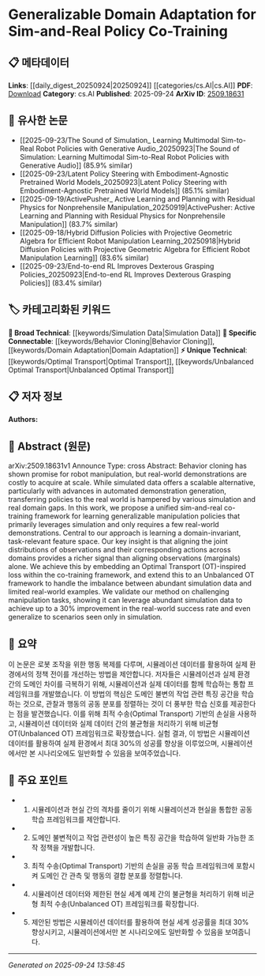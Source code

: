 <!-- KEYWORD_LINKING_METADATA:
{
  "processed_timestamp": "2025-09-24T13:58:45.090956",
  "vocabulary_version": "1.0",
  "selected_keywords": [
    "Behavior Cloning",
    "Domain Adaptation",
    "Optimal Transport",
    "Simulation Data",
    "Unbalanced Optimal Transport"
  ],
  "rejected_keywords": [],
  "similarity_scores": {
    "Behavior Cloning": 0.75,
    "Domain Adaptation": 0.79,
    "Optimal Transport": 0.78,
    "Simulation Data": 0.72,
    "Unbalanced Optimal Transport": 0.77
  },
  "extraction_method": "AI_prompt_based",
  "budget_applied": true,
  "candidates_json": {
    "candidates": [
      {
        "surface": "Behavior Cloning",
        "canonical": "Behavior Cloning",
        "aliases": [
          "BC"
        ],
        "category": "specific_connectable",
        "rationale": "Behavior Cloning is a key technique in robot manipulation, linking it to machine learning and robotics.",
        "novelty_score": 0.55,
        "connectivity_score": 0.78,
        "specificity_score": 0.72,
        "link_intent_score": 0.75
      },
      {
        "surface": "Domain Adaptation",
        "canonical": "Domain Adaptation",
        "aliases": [
          "DA"
        ],
        "category": "specific_connectable",
        "rationale": "Domain Adaptation is crucial for transferring policies from simulation to real-world applications.",
        "novelty_score": 0.58,
        "connectivity_score": 0.83,
        "specificity_score": 0.76,
        "link_intent_score": 0.79
      },
      {
        "surface": "Optimal Transport",
        "canonical": "Optimal Transport",
        "aliases": [
          "OT"
        ],
        "category": "unique_technical",
        "rationale": "Optimal Transport is a mathematical concept applied here to align distributions, enhancing policy transfer.",
        "novelty_score": 0.65,
        "connectivity_score": 0.7,
        "specificity_score": 0.8,
        "link_intent_score": 0.78
      },
      {
        "surface": "Simulation Data",
        "canonical": "Simulation Data",
        "aliases": [
          "Sim Data"
        ],
        "category": "broad_technical",
        "rationale": "Simulation Data is fundamental for training policies before real-world application.",
        "novelty_score": 0.4,
        "connectivity_score": 0.85,
        "specificity_score": 0.6,
        "link_intent_score": 0.72
      },
      {
        "surface": "Unbalanced Optimal Transport",
        "canonical": "Unbalanced Optimal Transport",
        "aliases": [
          "Unbalanced OT"
        ],
        "category": "unique_technical",
        "rationale": "Unbalanced Optimal Transport addresses data imbalance, a novel approach in this context.",
        "novelty_score": 0.68,
        "connectivity_score": 0.65,
        "specificity_score": 0.82,
        "link_intent_score": 0.77
      }
    ],
    "ban_list_suggestions": [
      "method",
      "performance",
      "experiment"
    ]
  },
  "decisions": [
    {
      "candidate_surface": "Behavior Cloning",
      "resolved_canonical": "Behavior Cloning",
      "decision": "linked",
      "scores": {
        "novelty": 0.55,
        "connectivity": 0.78,
        "specificity": 0.72,
        "link_intent": 0.75
      }
    },
    {
      "candidate_surface": "Domain Adaptation",
      "resolved_canonical": "Domain Adaptation",
      "decision": "linked",
      "scores": {
        "novelty": 0.58,
        "connectivity": 0.83,
        "specificity": 0.76,
        "link_intent": 0.79
      }
    },
    {
      "candidate_surface": "Optimal Transport",
      "resolved_canonical": "Optimal Transport",
      "decision": "linked",
      "scores": {
        "novelty": 0.65,
        "connectivity": 0.7,
        "specificity": 0.8,
        "link_intent": 0.78
      }
    },
    {
      "candidate_surface": "Simulation Data",
      "resolved_canonical": "Simulation Data",
      "decision": "linked",
      "scores": {
        "novelty": 0.4,
        "connectivity": 0.85,
        "specificity": 0.6,
        "link_intent": 0.72
      }
    },
    {
      "candidate_surface": "Unbalanced Optimal Transport",
      "resolved_canonical": "Unbalanced Optimal Transport",
      "decision": "linked",
      "scores": {
        "novelty": 0.68,
        "connectivity": 0.65,
        "specificity": 0.82,
        "link_intent": 0.77
      }
    }
  ]
}
-->

# Generalizable Domain Adaptation for Sim-and-Real Policy Co-Training

## 📋 메타데이터

**Links**: [[daily_digest_20250924|20250924]] [[categories/cs.AI|cs.AI]]
**PDF**: [Download](https://arxiv.org/pdf/2509.18631.pdf)
**Category**: cs.AI
**Published**: 2025-09-24
**ArXiv ID**: [2509.18631](https://arxiv.org/abs/2509.18631)

## 🔗 유사한 논문
- [[2025-09-23/The Sound of Simulation_ Learning Multimodal Sim-to-Real Robot Policies with Generative Audio_20250923|The Sound of Simulation: Learning Multimodal Sim-to-Real Robot Policies with Generative Audio]] (85.9% similar)
- [[2025-09-23/Latent Policy Steering with Embodiment-Agnostic Pretrained World Models_20250923|Latent Policy Steering with Embodiment-Agnostic Pretrained World Models]] (85.1% similar)
- [[2025-09-19/ActivePusher_ Active Learning and Planning with Residual Physics for Nonprehensile Manipulation_20250919|ActivePusher: Active Learning and Planning with Residual Physics for Nonprehensile Manipulation]] (83.7% similar)
- [[2025-09-18/Hybrid Diffusion Policies with Projective Geometric Algebra for Efficient Robot Manipulation Learning_20250918|Hybrid Diffusion Policies with Projective Geometric Algebra for Efficient Robot Manipulation Learning]] (83.6% similar)
- [[2025-09-23/End-to-end RL Improves Dexterous Grasping Policies_20250923|End-to-end RL Improves Dexterous Grasping Policies]] (83.4% similar)

## 🏷️ 카테고리화된 키워드
**🧠 Broad Technical**: [[keywords/Simulation Data|Simulation Data]]
**🔗 Specific Connectable**: [[keywords/Behavior Cloning|Behavior Cloning]], [[keywords/Domain Adaptation|Domain Adaptation]]
**⚡ Unique Technical**: [[keywords/Optimal Transport|Optimal Transport]], [[keywords/Unbalanced Optimal Transport|Unbalanced Optimal Transport]]

## 📋 저자 정보

**Authors:** 

## 📄 Abstract (원문)

arXiv:2509.18631v1 Announce Type: cross 
Abstract: Behavior cloning has shown promise for robot manipulation, but real-world demonstrations are costly to acquire at scale. While simulated data offers a scalable alternative, particularly with advances in automated demonstration generation, transferring policies to the real world is hampered by various simulation and real domain gaps. In this work, we propose a unified sim-and-real co-training framework for learning generalizable manipulation policies that primarily leverages simulation and only requires a few real-world demonstrations. Central to our approach is learning a domain-invariant, task-relevant feature space. Our key insight is that aligning the joint distributions of observations and their corresponding actions across domains provides a richer signal than aligning observations (marginals) alone. We achieve this by embedding an Optimal Transport (OT)-inspired loss within the co-training framework, and extend this to an Unbalanced OT framework to handle the imbalance between abundant simulation data and limited real-world examples. We validate our method on challenging manipulation tasks, showing it can leverage abundant simulation data to achieve up to a 30% improvement in the real-world success rate and even generalize to scenarios seen only in simulation.

## 📝 요약

이 논문은 로봇 조작을 위한 행동 복제를 다루며, 시뮬레이션 데이터를 활용하여 실제 환경에서의 정책 전이를 개선하는 방법을 제안합니다. 저자들은 시뮬레이션과 실제 환경 간의 도메인 차이를 극복하기 위해, 시뮬레이션과 실제 데이터를 함께 학습하는 통합 프레임워크를 개발했습니다. 이 방법의 핵심은 도메인 불변의 작업 관련 특징 공간을 학습하는 것으로, 관찰과 행동의 공동 분포를 정렬하는 것이 더 풍부한 학습 신호를 제공한다는 점을 발견했습니다. 이를 위해 최적 수송(Optimal Transport) 기반의 손실을 사용하고, 시뮬레이션 데이터와 실제 데이터 간의 불균형을 처리하기 위해 비균형 OT(Unbalanced OT) 프레임워크로 확장했습니다. 실험 결과, 이 방법은 시뮬레이션 데이터를 활용하여 실제 환경에서 최대 30%의 성공률 향상을 이루었으며, 시뮬레이션에서만 본 시나리오에도 일반화할 수 있음을 보여주었습니다.

## 🎯 주요 포인트

- 1. 시뮬레이션과 현실 간의 격차를 줄이기 위해 시뮬레이션과 현실을 통합한 공동 학습 프레임워크를 제안합니다.
- 2. 도메인 불변적이고 작업 관련성이 높은 특징 공간을 학습하여 일반화 가능한 조작 정책을 개발합니다.
- 3. 최적 수송(Optimal Transport) 기반의 손실을 공동 학습 프레임워크에 포함시켜 도메인 간 관측 및 행동의 결합 분포를 정렬합니다.
- 4. 시뮬레이션 데이터와 제한된 현실 세계 예제 간의 불균형을 처리하기 위해 비균형 최적 수송(Unbalanced OT) 프레임워크를 확장합니다.
- 5. 제안된 방법은 시뮬레이션 데이터를 활용하여 현실 세계 성공률을 최대 30% 향상시키고, 시뮬레이션에서만 본 시나리오에도 일반화할 수 있음을 보여줍니다.


---

*Generated on 2025-09-24 13:58:45*